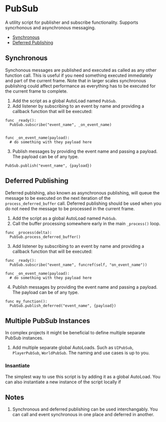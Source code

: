# PubSub

A utility script for publisher and subscribe functionality. Supports syncrhonous and asynchronous messaging.

  - [Synchronous](#synchronous)
  - [Deferred Publishing](#deferred-publishing)

## Synchronous

Synchonous messages are published and executed as called as any other function call. This is useful if you need something executed immediately and part of the current frame. Note that in larger scales synchronous publishing could affect performance as everything has to be executed for the current frame to complete.

1. Add the script as a global AutoLoad named `PubSub`.
2. Add listener by subscribing to an event by name and providing a callback function that will be executed:
```
func _ready():
  PubSub.subscribe("event_name", _on_event_name)


func _on_event_name(payload):
  # do something with they payload here
```
3. Publish messages by providing the event name and passing a payload. The payload can be of any type.

```
PubSub.publish("event_name", {payload})
```


## Deferred Publishing

Deferred publshing, also known as asynchronous publishing, will queue the message to be executed on the next iteration of the `process_deferred_buffer` call. Deferred publishing should be used when you do not need the message to be processed in the current frame. 

1. Add the script as a global AutoLoad named `PubSub`.
2. Call the buffer processing somewhere early in the main `_process()` loop.
```
func _process(delta):
  PubSub.process_deferred_buffer()
```
3. Add listener by subscribing to an event by name and providing a callback function that will be executed:
```
func _ready():
  PubSub.subscribe("event_name", funcref(self, "on_event_name"))

func _on_event_name(payload):
  # do something with they payload here
```
4. Publish messages by providing the event name and passing a payload. The payload can be of any type.

```
func my_function():
  PubSub.publish_deferred("event_name", {payload})
```

## Multiple PubSub Instances
In complex projects it might be beneficial to define multiple separate PubSub instances.

1. Add multiple separate global AutoLoads. Such as `UIPubSub`, `PlayerPubSub`, `WorldPubSub`. The naming and use cases is up to you.


### Insantiate
The simplest way to use this script is by adding it as a global AutoLoad. You can also instantiate a new instance of the script locally if 

## Notes
1. Synchronous and deferred publishing can be used interchangably. You can call and event synchronous in one place and deferred in another.